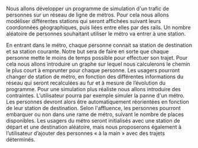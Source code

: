 Nous allons développer un programme de simulation d'un trafic de personnes sur un réseau de ligne de métros. Pour cela nous allons modéliser différentes stations qui seront affichées suivant leurs coordonnées géographiques, puis liées entre elles par des rails.
Un nombre aléatoire de personnes souhaitant utiliser le métro va entrer à une station.

En entrant dans le métro, chaque  personne connait sa station de destination et sa station courante. Notre but sera de faire en sorte que chaque personne mette le moins de temps possible pour effectuer son trajet. Pour cela nous allons introduire un graphe sur lequel nous calculerons le chemin le plus court à emprunter pour chaque personne. Les usagers pourront changer de station de métro, en fonction des différentes informations du réseau qui seront recalculées au fur et à mesure de l’évolution du programme.
Pour une simulation plus réaliste nous allons introduire des contraintes. L’utilisateur pourra par exemple simuler la panne d'un métro. Les personnes devront alors être automatiquement réorientées en fonction de leur station de destination.
Selon l'affluence, les personnes pourront embarquer ou non dans une rame de métro, suivant le nombre de places disponibles.
Les usagers du métro seront initialisés avec une station de départ et une destination aléatoire, mais nous proposerons également à l’utilisateur d’ajouter des personnes « à  la main » avec des trajets déterminés.